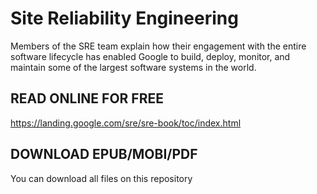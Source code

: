 # Site Reliability Engineering

Members of the SRE team explain how their engagement with the entire software lifecycle has enabled Google to build, deploy, monitor, and maintain some of the largest software systems in the world.

## READ ONLINE FOR FREE

https://landing.google.com/sre/sre-book/toc/index.html

## DOWNLOAD EPUB/MOBI/PDF

You can download all files on this repository
